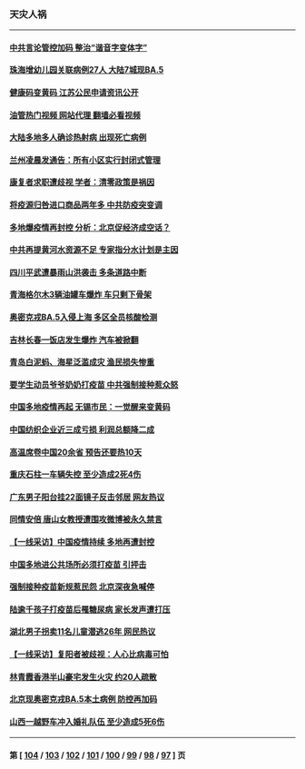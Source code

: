 ### 天灾人祸
---
#### [中共言论管控加码 整治“谐音字变体字”](../../pages/ncid280/n13779959.md?07132045) 
#### [珠海增幼儿园关联病例27人 大陆7城现BA.5](../../pages/ncid280/n13779962.md?07132045) 
#### [健康码变黄码 江苏公民申请资讯公开](../../pages/ncid280/n13779771.md?07132045) 
#### [油管热门视频 网站代理 翻墙必看视频](http://209.222.30.114:81/youtube.html?07132045)
#### [大陆多地多人确诊热射病 出现死亡病例](../../pages/ncid280/n13779680.md?07132045) 
#### [兰州凌晨发通告：所有小区实行封闭式管理](../../pages/ncid280/n13779759.md?07132045) 
#### [康复者求职遭歧视 学者：清零政策是祸因](../../pages/ncid280/n13779329.md?07132045) 
#### [将疫源归咎进口商品两年多 中共防疫突变调](../../pages/ncid280/n13779427.md?07132045) 
#### [多地爆疫情再封控 分析：北京促经济成空话？](../../pages/ncid280/n13779188.md?07132045) 
#### [中共再提黄河水资源不足 专家指分水计划是主因](../../pages/ncid280/n13779370.md?07132045) 
#### [四川平武遭暴雨山洪袭击 多条道路中断](../../pages/ncid280/n13779017.md?07132045) 
#### [青海格尔木3辆油罐车爆炸 车只剩下骨架](../../pages/ncid280/n13778271.md?07132045) 
#### [奥密克戎BA.5入侵上海 多区全员核酸检测](../../pages/ncid280/n13778254.md?07132045) 
#### [吉林长春一饭店发生爆炸 汽车被掀翻](../../pages/ncid280/n13778132.md?07132045) 
#### [青岛白泥蚂、海星泛滥成灾 渔民损失惨重](../../pages/ncid280/n13777590.md?07132045) 
#### [要学生动员爷爷奶奶打疫苗 中共强制接种惹众怒](../../pages/ncid280/n13777292.md?07132045) 
#### [中国多地疫情再起 无锡市民：一觉醒来变黄码](../../pages/ncid280/n13777279.md?07132045) 
#### [中国纺织企业近三成亏损 利润总额降二成](../../pages/ncid280/n13777266.md?07132045) 
#### [高温席卷中国20余省 预告还要热10天](../../pages/ncid280/n13777059.md?07132045) 
#### [重庆石柱一车辆失控 至少造成2死4伤](../../pages/ncid280/n13777044.md?07132045) 
#### [广东男子阳台挂22面镜子反击邻居 网友热议](../../pages/ncid280/n13777031.md?07132045) 
#### [同情安倍 唐山女教授遭围攻微博被永久禁言](../../pages/ncid280/n13776964.md?07132045) 
#### [【一线采访】中国疫情持续 多地再遭封控](../../pages/ncid280/n13776399.md?07132045) 
#### [中国多地进公共场所必须打疫苗 引抨击](../../pages/ncid280/n13776384.md?07132045) 
#### [强制接种疫苗新规惹民怨 北京深夜急喊停](../../pages/ncid280/n13776266.md?07132045) 
#### [陆逾千孩子打疫苗后罹糖尿病 家长发声遭打压](../../pages/ncid280/n13776246.md?07132045) 
#### [湖北男子拐卖11名儿童潜逃26年 网民热议](../../pages/ncid280/n13776304.md?07132045) 
#### [【一线采访】复阳者被歧视：人心比病毒可怕](../../pages/ncid280/n13776079.md?07132045) 
#### [林青霞香港半山豪宅发生火灾 约20人疏散](../../pages/ncid280/n13775929.md?07132045) 
#### [北京现奥密克戎BA.5本土病例 防控再加码](../../pages/ncid280/n13775561.md?07132045) 
#### [山西一越野车冲入婚礼队伍 至少造成5死6伤](../../pages/ncid280/n13775536.md?07132045) 

---
#### 第 [ [104](./104.md?07132045) / [103](./103.md?07132045) / [102](./102.md?07132045) / [101](./101.md?07132045) / [100](./100.md?07132045) / [99](./99.md?07132045) / [98](./98.md?07132045) / [97](./97.md?07132045) ] 页
